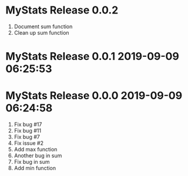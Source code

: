 # MyStats Release 0.0.2                    
1. Document sum function
2. Clean up sum function

# MyStats Release 0.0.1 2019-09-09 06:25:53

# MyStats Release 0.0.0 2019-09-09 06:24:58
1. Fix bug #17
2. Fix bug #11
3. Fix bug #7
4. Fix issue #2
5. Add max function
6. Another bug in sum
7. Fix bug in sum
8. Add min function
